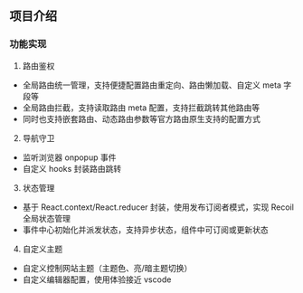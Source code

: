 ## 项目介绍

### 功能实现

1. 路由鉴权

- 全局路由统一管理，支持便捷配置路由重定向、路由懒加载、自定义 meta 字段等
- 全局路由拦截，支持读取路由 meta 配置，支持拦截跳转其他路由等
- 同时也支持嵌套路由、动态路由参数等官方路由原生支持的配置方式

2. 导航守卫

- 监听浏览器 onpopup 事件
- 自定义 hooks 封装路由跳转

3. 状态管理

- 基于 React.context/React.reducer 封装，使用发布订阅者模式，实现 Recoil 全局状态管理
- 事件中心初始化并派发状态，支持异步状态，组件中可订阅或更新状态

4. 自定义主题

- 自定义控制网站主题（主题色、亮/暗主题切换）
- 自定义编辑器配置，使用体验接近 vscode
